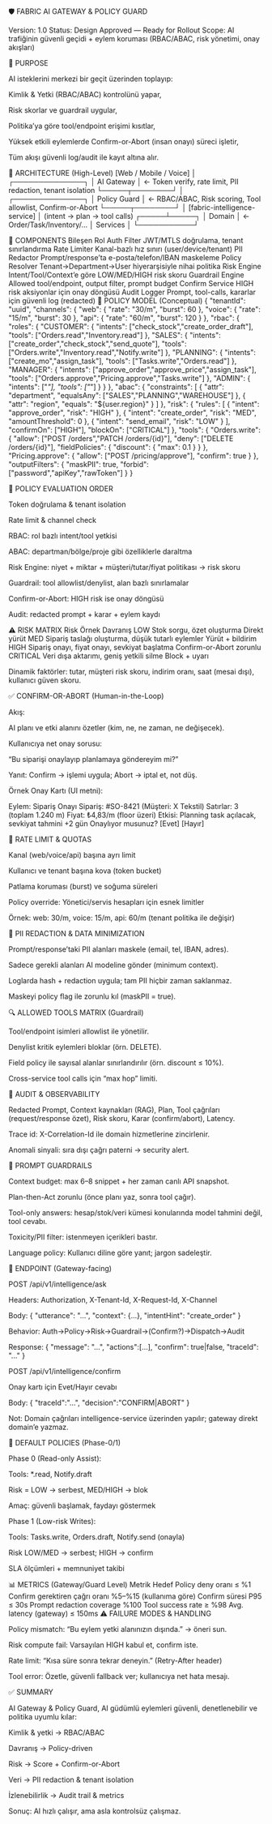 🛡️ FABRIC AI GATEWAY & POLICY GUARD

Version: 1.0
Status: Design Approved — Ready for Rollout
Scope: AI trafiğinin güvenli geçidi + eylem koruması (RBAC/ABAC, risk yönetimi, onay akışları)

🎯 PURPOSE

AI isteklerini merkezi bir geçit üzerinden toplayıp:

Kimlik & Yetki (RBAC/ABAC) kontrolünü yapar,

Risk skorlar ve guardrail uygular,

Politika’ya göre tool/endpoint erişimi kısıtlar,

Yüksek etkili eylemlerde Confirm-or-Abort (insan onayı) süreci işletir,

Tüm akışı güvenli log/audit ile kayıt altına alır.

🧱 ARCHITECTURE (High-Level)
[Web / Mobile / Voice]
        │
   ┌──────────────┐
   │  AI Gateway  │  ← Token verify, rate limit, PII redaction, tenant isolation
   └─────┬────────┘
         │
   ┌──────────────┐
   │ Policy Guard │  ← RBAC/ABAC, Risk scoring, Tool allowlist, Confirm-or-Abort
   └─────┬────────┘
         │
 [fabric-intelligence-service]
         │           (intent → plan → tool calls)
   ┌─────┴─────┐
   │  Domain   │  ← Order/Task/Inventory/…
   │  Services │
   └───────────┘

🧩 COMPONENTS
Bileşen	Rol
Auth Filter	JWT/MTLS doğrulama, tenant sınırlandırma
Rate Limiter	Kanal-bazlı hız sınırı (user/device/tenant)
PII Redactor	Prompt/response’ta e-posta/telefon/IBAN maskeleme
Policy Resolver	Tenant→Department→User hiyerarşisiyle nihai politika
Risk Engine	Intent/Tool/Context’e göre LOW/MED/HIGH risk skoru
Guardrail Engine	Allowed tool/endpoint, output filter, prompt budget
Confirm Service	HIGH risk aksiyonlar için onay döngüsü
Audit Logger	Prompt, tool-calls, kararlar için güvenli log (redacted)
🔐 POLICY MODEL (Conceptual)
{
  "tenantId": "uuid",
  "channels": {
    "web": { "rate": "30/m", "burst": 60 },
    "voice": { "rate": "15/m", "burst": 30 },
    "api": { "rate": "60/m", "burst": 120 }
  },
  "rbac": {
    "roles": {
      "CUSTOMER": { "intents": ["check_stock","create_order_draft"], "tools": ["Orders.read","Inventory.read"] },
      "SALES":    { "intents": ["create_order","check_stock","send_quote"], "tools": ["Orders.write","Inventory.read","Notify.write"] },
      "PLANNING": { "intents": ["create_mo","assign_task"], "tools": ["Tasks.write","Orders.read"] },
      "MANAGER":  { "intents": ["approve_order","approve_price","assign_task"], "tools": ["Orders.approve","Pricing.approve","Tasks.write"] },
      "ADMIN":    { "intents": ["*"], "tools": ["*"] }
    }
  },
  "abac": {
    "constraints": [
      { "attr": "department", "equalsAny": ["SALES","PLANNING","WAREHOUSE"] },
      { "attr": "region", "equals": "${user.region}" }
    ]
  },
  "risk": {
    "rules": [
      { "intent": "approve_order", "risk": "HIGH" },
      { "intent": "create_order", "risk": "MED", "amountThreshold": 0 },
      { "intent": "send_email", "risk": "LOW" }
    ],
    "confirmOn": ["HIGH"],
    "blockOn": ["CRITICAL"]
  },
  "tools": {
    "Orders.write": {
      "allow": ["POST /orders","PATCH /orders/{id}"],
      "deny":  ["DELETE /orders/{id}"],
      "fieldPolicies": { "discount": { "max": 0.1 } }
    },
    "Pricing.approve": {
      "allow": ["POST /pricing/approve"],
      "confirm": true
    }
  },
  "outputFilters": {
    "maskPII": true,
    "forbid": ["password","apiKey","rawToken"]
  }
}

🧭 POLICY EVALUATION ORDER

Token doğrulama & tenant isolation

Rate limit & channel check

RBAC: rol bazlı intent/tool yetkisi

ABAC: departman/bölge/proje gibi özelliklerle daraltma

Risk Engine: niyet + miktar + müşteri/tutar/fiyat politikası → risk skoru

Guardrail: tool allowlist/denylist, alan bazlı sınırlamalar

Confirm-or-Abort: HIGH risk ise onay döngüsü

Audit: redacted prompt + karar + eylem kaydı

⚠️ RISK MATRIX
Risk	Örnek	Davranış
LOW	Stok sorgu, özet oluşturma	Direkt yürüt
MED	Sipariş taslağı oluşturma, düşük tutarlı eylemler	Yürüt + bildirim
HIGH	Sipariş onayı, fiyat onayı, sevkiyat başlatma	Confirm-or-Abort zorunlu
CRITICAL	Veri dışa aktarımı, geniş yetkili silme	Block + uyarı

Dinamik faktörler: tutar, müşteri risk skoru, indirim oranı, saat (mesai dışı), kullanıcı güven skoru.

✅ CONFIRM-OR-ABORT (Human-in-the-Loop)

Akış:

AI planı ve etki alanını özetler (kim, ne, ne zaman, ne değişecek).

Kullanıcıya net onay sorusu:

“Bu siparişi onaylayıp planlamaya göndereyim mi?”

Yanıt: Confirm → işlemi uygula; Abort → iptal et, not düş.

Örnek Onay Kartı (UI metni):

Eylem: Sipariş Onayı
Sipariş: #SO-8421 (Müşteri: X Tekstil)
Satırlar: 3 (toplam 1.240 m)
Fiyat: ₺4,83/m (floor üzeri)
Etkisi: Planning task açılacak, sevkiyat tahmini +2 gün
Onaylıyor musunuz? [Evet] [Hayır]

🚦 RATE LIMIT & QUOTAS

Kanal (web/voice/api) başına ayrı limit

Kullanıcı ve tenant başına kova (token bucket)

Patlama koruması (burst) ve soğuma süreleri

Policy override: Yönetici/servis hesapları için esnek limitler

Örnek: web: 30/m, voice: 15/m, api: 60/m (tenant politika ile değişir)

🧹 PII REDACTION & DATA MINIMIZATION

Prompt/response’taki PII alanları maskele (email, tel, IBAN, adres).

Sadece gerekli alanları AI modeline gönder (minimum context).

Loglarda hash + redaction uygula; tam PII hiçbir zaman saklanmaz.

Maskeyi policy flag ile zorunlu kıl (maskPII = true).

🔍 ALLOWED TOOLS MATRIX (Guardrail)

Tool/endpoint isimleri allowlist ile yönetilir.

Denylist kritik eylemleri bloklar (örn. DELETE).

Field policy ile sayısal alanlar sınırlandırılır (örn. discount ≤ 10%).

Cross-service tool calls için “max hop” limiti.

🧾 AUDIT & OBSERVABILITY

Redacted Prompt, Context kaynakları (RAG), Plan, Tool çağrıları (request/response özet), Risk skoru, Karar (confirm/abort), Latency.

Trace id: X-Correlation-Id ile domain hizmetlerine zincirlenir.

Anomali sinyali: sıra dışı çağrı paterni → security alert.

🧠 PROMPT GUARDRAILS

Context budget: max 6–8 snippet + her zaman canlı API snapshot.

Plan-then-Act zorunlu (önce planı yaz, sonra tool çağır).

Tool-only answers: hesap/stok/veri kümesi konularında model tahmini değil, tool cevabı.

Toxicity/PII filter: istenmeyen içerikleri bastır.

Language policy: Kullanıcı diline göre yanıt; jargon sadeleştir.

🔗 ENDPOINT (Gateway-facing)

POST /api/v1/intelligence/ask

Headers: Authorization, X-Tenant-Id, X-Request-Id, X-Channel

Body: { "utterance": "...", "context": {...}, "intentHint": "create_order" }

Behavior: Auth→Policy→Risk→Guardrail→(Confirm?)→Dispatch→Audit

Response: { "message": "...", "actions":[...], "confirm": true|false, "traceId": "..." }

POST /api/v1/intelligence/confirm

Onay kartı için Evet/Hayır cevabı

Body: { "traceId":"...", "decision":"CONFIRM|ABORT" }

Not: Domain çağrıları intelligence-service üzerinden yapılır; gateway direkt domain’e yazmaz.

🧪 DEFAULT POLICIES (Phase-0/1)

Phase 0 (Read-only Assist):

Tools: *.read, Notify.draft

Risk = LOW → serbest, MED/HIGH → blok

Amaç: güvenli başlamak, faydayı göstermek

Phase 1 (Low-risk Writes):

Tools: Tasks.write, Orders.draft, Notify.send (onayla)

Risk LOW/MED → serbest; HIGH → confirm

SLA ölçümleri + memnuniyet takibi

📊 METRICS (Gateway/Guard Level)
Metrik	Hedef
Policy deny oranı	≤ %1
Confirm gerektiren çağrı oranı	%5–%15 (kullanıma göre)
Confirm süresi P95	≤ 30s
Prompt redaction coverage	%100
Tool success rate	≥ %98
Avg. latency (gateway)	≤ 150ms
⚠️ FAILURE MODES & HANDLING

Policy mismatch: “Bu eylem yetki alanınızın dışında.” → öneri sun.

Risk compute fail: Varsayılan HIGH kabul et, confirm iste.

Rate limit: “Kısa süre sonra tekrar deneyin.” (Retry-After header)

Tool error: Özetle, güvenli fallback ver; kullanıcıya net hata mesajı.

✅ SUMMARY

AI Gateway & Policy Guard, AI güdümlü eylemleri güvenli, denetlenebilir ve politika uyumlu kılar:

Kimlik & yetki → RBAC/ABAC

Davranış → Policy-driven

Risk → Score + Confirm-or-Abort

Veri → PII redaction & tenant isolation

İzlenebilirlik → Audit trail & metrics

Sonuç: AI hızlı çalışır, ama asla kontrolsüz çalışmaz.
